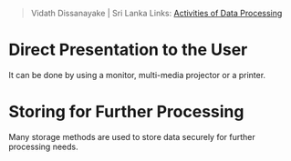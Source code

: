 > Vidath Dissanayake | Sri Lanka
> Links: [Activities of Data Processing](Activities%20of%20Data%20Processing.md)

# Direct Presentation to the User

It can be done by using a monitor, multi-media projector or a printer.

# Storing for Further Processing

Many storage methods are used to store data securely for further processing needs.
